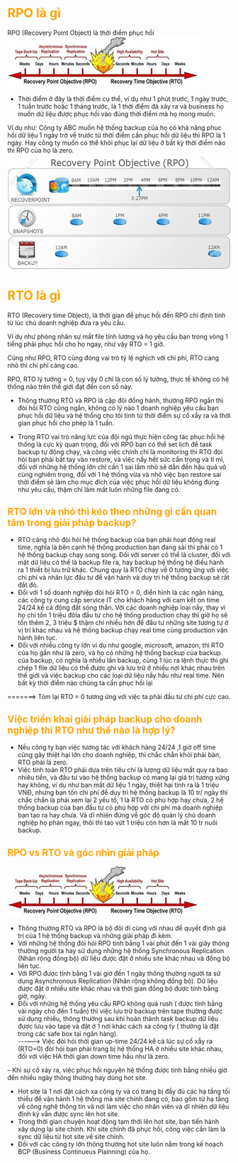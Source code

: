 <h1 style="color:orange">RPO là gì</h1>

RPO (Recovery Point Object) là thời điểm phục hồi<br> 
![rpo-rto1](../img/rpo-rto1.jpeg)<br>

- Thời điểm ở đây là thời điểm cụ thể, ví dụ như 1 phút trước, 1 ngày trước, 1 tuần trước hoặc 1 tháng trước, là 1 thời điểm đã xảy ra và business họ muốn dữ liệu được phục hồi vào đúng thời điểm mà họ mong muốn.

Ví dụ như: Công ty ABC muốn hệ thống backup của họ có khả năng phục hồi dữ liệu 1 ngày trở về trước từ thời điểm cần phục hồi dữ liệu thì RPO là 1 ngày. Hay công ty muốn có thể khôi phục lại dữ liệu ở bất kỳ thời điểm nào thì RPO của họ là zero.<br>
![rpo-rto2](../img/rpo-rto2.jpg)<br>
<h1 style="color:orange">RTO là gì</h1>
RTO (Recovery time Object), là thời gian để phục hồi đến RPO chỉ định tính từ lúc chủ doanh nghiệp đưa ra yêu cầu.

Ví dụ như phòng nhân sự mất file tính lương và họ yêu cầu bạn trong vòng 1 tiếng phải phục hồi cho họ ngay, như vậy RTO = 1 giờ. 

Cũng như RPO, RTO cũng đóng vai trò tỷ lệ nghịch với chi phí, RTO càng nhỏ thì chí phí càng cao.

RPO, RTO lý tưởng = 0, tuy vậy 0 chỉ là con số lý tưởng, thực tế không có hệ thống nào trên thế giới đạt đến con số này.

- Thông thường RTO và RPO là cặp đôi đồng hành, thường RPO ngắn thì đòi hỏi RTO cũng ngắn, không có lý nào 1 doanh nghiệp yêu cầu bạn phục hồi dữ liệu và hệ thống cho tôi tính từ thời điểm sự cố xẫy ra và thời gian phục hồi cho phép là 1 tuần.

- Trong RTO vai trò năng lực của đội ngũ thực hiện công tác phục hồi hệ thống là cực kỳ quan trọng, đối với RPO bạn có thể set lịch để task backup tự động chạy, và công việc chính chỉ là monitoring thì RTO đòi hỏi bạn phải bắt tay vào restore, và việc nầy hết sức cẩn trọng và tỉ mỉ, đối với những hệ thống lớn chỉ cần 1 sai lầm nhỏ sẽ dẫn đến hậu quả vô cùng nghiêm trọng, đối với 1 hệ thống vừa và nhỏ việc bạn restore sai thời điểm sẽ làm cho mục đích của việc phục hồi dữ liệu không đúng như yêu cầu, thậm chí làm mất luôn những file đang có.
<h2 style="color:orange">RTO lớn và nhỏ thì kéo theo những gì cần quan tâm trong giải pháp backup?</h2>

- RTO càng nhỏ đòi hỏi hệ thống backup của bạn phải hoạt động real time, nghĩa là bên cạnh hệ thống production bạn đang sài thì phải có 1 hệ thống backup chạy song song. Đối với server có thể là cluster, đối với mặt dữ liệu có thể là backup file ra, hay backup hệ thống hệ điều hành ra 1 thiết bị lưu trữ khác. Chung quy là RTO chạy về 0 tương ứng với việc chi phí và nhân lực đầu tư để vận hành và duy trì hệ thống backup sẽ rất đắt đỏ.
- Đối với 1 số doanh nghiệp đòi hỏi RTO = 0, điển hình là các ngân hàng, các công ty cung câp service IT cho khách hàng với cam kết on time 24/24 kể cả động đất sóng thần. Với các doanh nghiệp loại nầy, thay vì họ chỉ tốn 1 triệu đôla đầu tư cho hệ thống production chạy thì giờ họ sẽ tốn thêm 2, 3 triệu $ thậm chí nhiều hơn để đầu tư những site tương tự ở vị trí khác nhau và hệ thống backup chạy real time cùng production vận hành liên tục.
- Đối với nhiều công ty lớn ví dụ như google, microsoft, amazon, thì RTO của họ gần như là zero, và họ có những hệ thống backup của backup của backup, có nghĩa là nhiều lần backup, cùng 1 lúc ra lệnh thực thi ghi chép 1 file dữ liệu có thể được ghi và lưu trữ ở nhiều nơi khác nhau trên thế giới và việc backup cho các loại dữ liệu nầy hầu như real time. Nên bất kỳ thời điểm nào chúng ta cần phục hồi lại

=======> Tóm lại RTO = 0 tương ứng với việc ta phải đầu tư chi phí cực cao.
<h2 style="color:orange">Việc triển khai giải pháp backup cho doanh nghiệp thì RTO như thế nào là hợp lý?</h2>

- Nếu công ty bạn việc tương tác với khách hàng 24/24 ,1 giờ off time cũng gây thiệt hại lớn cho doanh nghiệp, thì chắc chắn khỏi phải bàn, RTO phải là zero.
- Việc tính toán RTO phải dựa trên tiêu chí là lượng dữ liệu mất quy ra bao nhiêu tiền, và đầu tư vào hệ thống backup có mang lại giá trị tương xứng hay không, ví dụ như bạn mất dữ liệu 1 ngày, thiệt hại tính ra là 1 triệu VNĐ, nhưng bạn tốn chi phí để duy trì hệ thống backup là 10 tr/ ngày thì chắc chắn là phải xem lại 2 yếu tố, 1 là RTO có phù hợp hay chưa, 2 hệ thống backup của bạn đầu tư có phù hợp với chi phí mà doanh nghiệp bạn tạo ra hay chưa. Và dĩ nhiên đứng về góc độ quản lý chủ doanh nghiệp họ phán ngay, thôi thì tao vứt 1 triệu còn hơn là mất 10 tr nuôi backup.
<h2 style="color:orange">RPO vs RTO và góc nhìn giải pháp</h2>

![rpo-rto1](../img/rpo-rto1.jpeg)<br>
- Thông thường RTO và RPO là bộ đôi đi cùng với nhau để quyết định giá trị của 1 hệ thống backup và những giải pháp đi kèm.
- Với những hệ thống đòi hỏi RPO tính bằng 1 vài  phút đến 1 vài giây  thông thường người ta hay sử dụng những hệ thống Synchronous Replication (Nhân rộng đồng bộ) dữ liệu được đặt ở nhiều site khác nhau và đồng bộ liên tục.
- Với RPO được tính bằng 1 vài giờ đến 1 ngày thông thường người ta sử dụng Asynchronous Replication (Nhân rộng không đồng bộ). Dữ liệu được đặt ở nhiều site khác nhau và thời gian đồng bộ được tính bằng giờ, ngày.
- Đối với những hệ thống yêu cầu RPO không quá rush ( được tính bằng vài ngày cho đến 1 tuần) thì việc lưu trữ backup trên tape thường được sử dụng nhiều, thông thường sau khi hoàn thành task backup dữ liệu được lưu vào tape và đặt ở 1 nơi khác cách xa công ty ( thường là đặt trong các safe box tại  ngân hàng).<br>
-----> Việc đòi hỏi thời gian up-time 24/24 kể cả lúc sự cố xẫy ra (RTO=0) đòi hỏi bạn phải trang bị hệ thống HA ở nhiều site khác nhau, đối với việc HA thời gian down time hầu như là zero.

– Khi sự cố xảy ra, việc phục hồi nguyên hệ thống được tính bằng nhiều giờ đến nhiều ngày thông thường hay dùng hot site.

+ Hot site là 1 nơi đặt cách xa công ty và có trang bị đầy đủ các hạ tầng tối thiểu để vận hành 1 hệ thống mà site chính đang có, bao gồm từ hạ tầng về công nghệ thông tin và nơi làm việc cho nhân viên và dĩ nhiên dữ liệu định kỳ vẫn được sync lên hot site.
+ Trong thời gian chuyện hoạt động tạm thời lên hot site, bạn tiến hành xây dựng lại site chính. Khi site chính đã phục hồi, công việc cần làm là sync dữ liệu từ hot site về site chính.
+ Đối với các công ty lớn thông thường hot site luôn nằm trong kế hoạch BCP (Business Continueus Plainning) của họ.